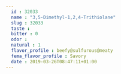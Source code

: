 ```yaml
---
  id : 32033
  name : "3,5-Dimethyl-1,2,4-Trithiolane"
  slug : 32033
  taste : 
  bitter : 0
  odor : 
  natural : 1
  flavor_profile : beefy@sulfurous@meaty
  fema_flavor_profile : Savory
  date : 2019-03-26T08:47:11+01:00
---
```



